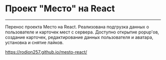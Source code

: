 # Проект "Место" на React
------------------

Перенос проекта Место на React.
Реализована подгрузка данных о пользователе и карточек мест с сервера.
Доступно открытие popup'ов, создание карточек, редактирование данных пользователя и аватара, установка и снятие лайков. 

<https://rodion257.github.io/mesto-react/>